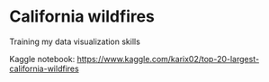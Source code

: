 # California wildfires
Training my data visualization skills

Kaggle notebook: https://www.kaggle.com/karix02/top-20-largest-california-wildfires
